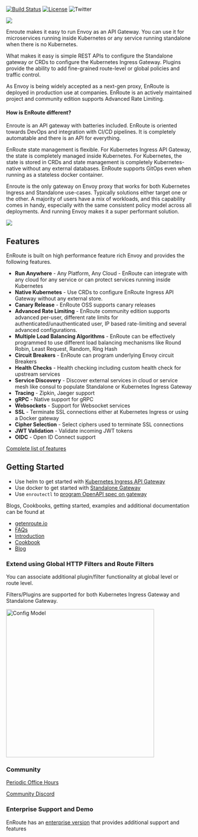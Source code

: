 [![Build Status](https://dev.azure.com/saaras-io/Enroute/_apis/build/status/saarasio.enroute?branchName=master)](https://dev.azure.com/saaras-io/Enroute/_build/latest?definitionId=6&branchName=master)
[![License](https://img.shields.io/badge/License-Apache%202.0-blue.svg)](https://opensource.org/licenses/Apache-2.0)
![Twitter](https://img.shields.io/twitter/follow/SaarasInc?label=Follow%20EnRoute&style=social)

![](https://getenroute.io/images/enroute-logo.svg)

Enroute makes it easy to run Envoy as an API Gateway. You can use it for microservices running inside Kubernetes or any service running standalone when there is no Kubernetes.

What makes it easy is simple REST APIs to configure the Standalone gateway or CRDs to configure the Kubernetes Ingress Gateway. Plugins provide the ability to add fine-grained route-level or global policies and traffic control.

As Envoy is being widely accepted as a next-gen proxy, EnRoute is deployed in production use at companies. EnRoute is an actively maintained project and community edition supports Advanced Rate Limiting.

#### How is EnRoute different?

Enroute is an API gateway with batteries included. EnRoute is oriented towards DevOps and integration with CI/CD pipelines. It is completely automatable and there is an API for everything. 

EnRoute state management is flexible. For Kubernetes Ingress API Gateway, the state is completely managed inside Kubernetes. For Kubernetes, the state is stored in CRDs and state management is completely Kubernetes-native without any external databases. EnRoute supports GitOps even when running as a stateless docker container. 

Enroute is the only gateway on Envoy proxy that works for both Kubernetes Ingress and Standalone use-cases. Typically solutions either target one or the other. A majority of users have a mix of workloads, and this capability comes in handy, especially with the same consistent policy model across all deployments. And running Envoy makes it a super performant solution.

![](https://getenroute.io/img/APIGatewayStandaloneAndIngressWithFilters.jpeg)

## Features

EnRoute is built on high performance feature rich Envoy and provides the following features.

* **Run Anywhere** - Any Platform, Any Cloud - EnRoute can integrate with any cloud for any service or can protect services running inside Kubernetes
* **Native Kubernetes** - Use CRDs to configure EnRoute Ingress API Gateway without any external store.
* **Canary Release** - EnRoute OSS supports canary releases
* **Advanced Rate Limiting** - EnRoute community edition supports advanced per-user, different rate limits for authenticated/unauthenticated user, IP based rate-limiting and several advanced configurations.
* **Multiple Load Balancing Algorithms** - EnRoute can be effectively programmed to use different load balancing mechanisms like Round Robin, Least Request, Random, Ring Hash
* **Circuit Breakers** - EnRoute can program underlying Envoy circuit Breakers
* **Health Checks** - Health checking including custom health check for upstream services
* **Service Discovery** - Discover external services in cloud or service mesh like consul to populate Standalone or Kubernetes Ingress Gateway
* **Tracing** - Zipkin, Jaeger support
* **gRPC** - Native support for gRPC
* **Websockets** - Support for Websocket services
* **SSL** - Terminate SSL connections either at Kubernetes Ingress or using a Docker gateway
* **Cipher Selection** - Select ciphers used to terminate SSL connections
* **JWT Validation** - Validate incoming JWT tokens
* **OIDC** - Open ID Connect support

[Complete list of features](https://getenroute.io/features)


## Getting Started

* Use helm to get started with [Kubernetes Ingress API Gateway](https://getenroute.io/docs/getting-started-enroute-ingress-controller/)
* Use docker to get started with [Standalone Gateway](https://getenroute.io/docs/getting-started-enroute-standalone-gateway/)
* Use ```enroutectl``` to [program OpenAPI spec on gateway](https://getenroute.io/cookbook/openapi-swagger-spec-autoprogram-api-gateway-30-seconds-no-code/)

Blogs, Cookbooks, getting started, examples and additional documentation can be found at

- [getenroute.io](https://getenroute.io)
- [FAQs](https://getenroute.io/faq/)
- [Introduction](https://getenroute.io/docs/enroute-universal-api-gateway/)
- [Cookbook](https://getenroute.io/cookbook/)
- [Blog](https://getenroute.io/blog/)

### Extend using Global HTTP Filters and Route Filters

You can associate additional plugin/filter functionality at global level or route level.

Filters/Plugins are supported for both Kubernetes Ingress Gateway and Standalone Gateway.

<img src="https://getenroute.io/img/EnrouteConfigModel3.png" alt="Config Model" width="400"/>

### Community

[Periodic Office Hours](https://www.meetup.com/enroute-universal-api-gateway-periodic-office-hours/events/rtqbdsycccbsb/)

[Community Discord](https://discord.gg/p9Nu9Uk)

### Enterprise Support and Demo
EnRoute has an [enterprise version](https://getenroute.io/features) that provides additional support and features 
